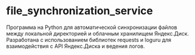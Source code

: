 # file_synchronization_service
Программа на Python для автоматической синхронизации файлов между локальной директорией и облачным хранилищем Яндекс.Диск. Разработана с использованием библиотек requests и loguru для взаимодействия с API Яндекс.Диска и ведения логов.
